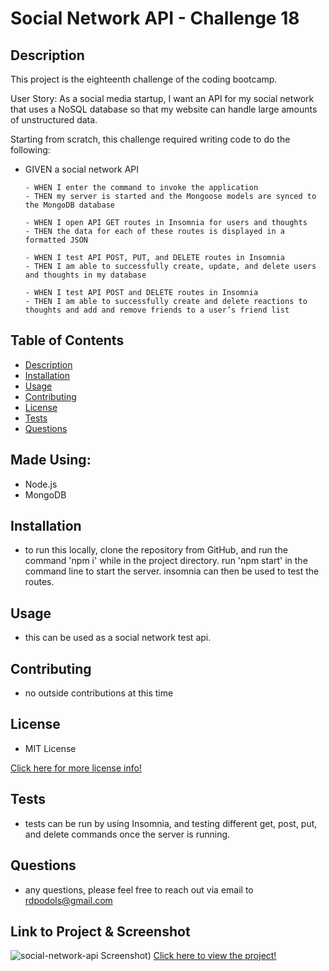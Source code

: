 # Social Network API - Challenge 18

## Description
This project is the eighteenth challenge of the coding bootcamp.

User Story: As a social media startup, I want an API for my social network that uses a NoSQL database so that my website can handle large amounts of unstructured data. 

Starting from scratch, this challenge required writing  code to do the following:
*   GIVEN a social network API

        - WHEN I enter the command to invoke the application
        - THEN my server is started and the Mongoose models are synced to the MongoDB database

        - WHEN I open API GET routes in Insomnia for users and thoughts
        - THEN the data for each of these routes is displayed in a formatted JSON

        - WHEN I test API POST, PUT, and DELETE routes in Insomnia
        - THEN I am able to successfully create, update, and delete users and thoughts in my database

        - WHEN I test API POST and DELETE routes in Insomnia
        - THEN I am able to successfully create and delete reactions to thoughts and add and remove friends to a user’s friend list

## Table of Contents
- [Description](#description)
- [Installation](#installation)
- [Usage](#usage)
- [Contributing](#contributing)
- [License](#license)
- [Tests](#tests)
- [Questions](#questions)

## Made Using:
* Node.js
* MongoDB

## Installation
* to run this locally, clone the repository from GitHub, and run the command 'npm i' while in the project directory.  run 'npm start' in the command line to start the server.  insomnia can then be used to test the routes.

## Usage
* this can be used as a social network test api.

## Contributing
* no outside contributions at this time

## License
* MIT License

[Click here for more license info!](https://choosealicense.com/licenses/mit/)

## Tests
* tests can be run by using Insomnia, and testing different get, post, put, and delete commands once the server is running.  

## Questions
* any questions, please feel free to reach out via email to rdpodols@gmail.com

## Link to Project & Screenshot
![social-network-api Screenshot)](/assets/images/applicationImage1.png)
[Click here to view the project!](https://github.com/rpodols/social-network-api)


